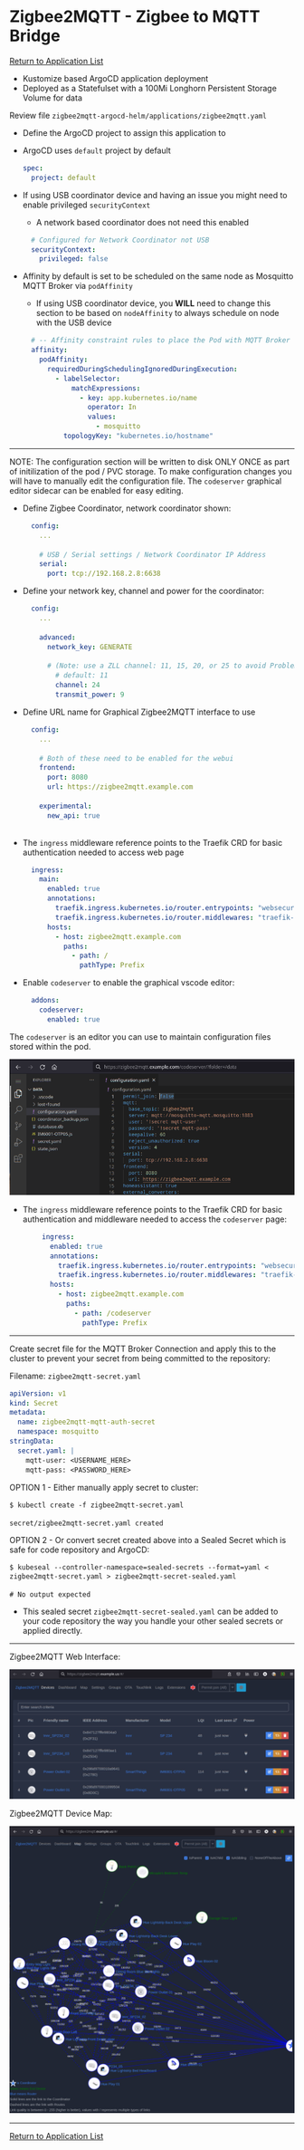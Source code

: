 # Zigbee2MQTT - Zigbee to MQTT Bridge

[Return to Application List](../)

* Kustomize based ArgoCD application deployment
* Deployed as a Statefulset with a 100Mi Longhorn Persistent Storage Volume for data

Review file `zigbee2mqtt-argocd-helm/applications/zigbee2mqtt.yaml`

* Define the ArgoCD project to assign this application to
* ArgoCD uses `default` project by default

  ```yaml
  spec:
    project: default
  ```

* If using USB coordinator device and having an issue you might need to enable privileged `securityContext`
  * A network based coordinator does not need this enabled

  ```yaml
    # Configured for Network Coordinator not USB
    securityContext:
      privileged: false
  ```

* Affinity by default is set to be scheduled on the same node as Mosquitto MQTT Broker via `podAffinity`
  * If using USB coordinator device, you **WILL** need to change this section to be based on `nodeAffinity` to always schedule on node with the USB device

  ```yaml
    # -- Affinity constraint rules to place the Pod with MQTT Broker
    affinity:
      podAffinity:
        requiredDuringSchedulingIgnoredDuringExecution:
          - labelSelector:
              matchExpressions:
                - key: app.kubernetes.io/name
                  operator: In
                  values:
                    - mosquitto
            topologyKey: "kubernetes.io/hostname"
  ```

---

NOTE: The configuration section will be written to disk ONLY ONCE as part of initilization of the pod / PVC storage.  To make configuration changes you will have to manually edit the configuration file. The `codeserver` graphical editor sidecar can be enabled for easy editing.

* Define Zigbee Coordinator, network coordinator shown:

  ```yaml
    config:
      ...

      # USB / Serial settings / Network Coordinator IP Address
      serial:
        port: tcp://192.168.2.8:6638
  ```

* Define your network key, channel and power for the coordinator:

  ```yaml
    config:
      ...

      advanced:
        network_key: GENERATE

        # (Note: use a ZLL channel: 11, 15, 20, or 25 to avoid Problems)
          # default: 11
          channel: 24
          transmit_power: 9
  ```

* Define URL name for Graphical Zigbee2MQTT interface to use

  ```yaml
    config:
      ...

      # Both of these need to be enabled for the webui
      frontend:
        port: 8080
        url: https://zigbee2mqtt.example.com

      experimental:
        new_api: true
      
  ```

* The `ingress` middleware reference points to the Traefik CRD for basic authentication needed to access web page

  ```yaml
    ingress:
      main:
        enabled: true
        annotations:
          traefik.ingress.kubernetes.io/router.entrypoints: "websecure"
          traefik.ingress.kubernetes.io/router.middlewares: "traefik-traefik-basic-auth@kubernetescrd"
        hosts:
          - host: zigbee2mqtt.example.com
            paths:
              - path: /
                pathType: Prefix
  ```

* Enable `codeserver` to enable the graphical vscode editor:

  ```yaml
    addons:
      codeserver:
        enabled: true
  ```

The `codeserver` is an editor you can use to maintain configuration files stored within the pod.

![CodeServer Example](codeserver_editor.png)

* The `ingress` middleware reference points to the Traefik CRD for basic authentication and middleware needed to access the `codeserver` page:

```yaml
        ingress:
          enabled: true
          annotations:
            traefik.ingress.kubernetes.io/router.entrypoints: "websecure"
            traefik.ingress.kubernetes.io/router.middlewares: "traefik-traefik-basic-auth@kubernetescrd,traefik-codeserver-stripprefix@kubernetescrd,traefik-compress@kubernetescrd"
          hosts:
            - host: zigbee2mqtt.example.com
              paths:
                - path: /codeserver
                  pathType: Prefix
```

---

Create secret file for the MQTT Broker Connection and apply this to the cluster to prevent your secret from being committed to the repository:

  Filename: `zigbee2mqtt-secret.yaml`

  ```yaml
  apiVersion: v1
  kind: Secret
  metadata:
    name: zigbee2mqtt-mqtt-auth-secret
    namespace: mosquitto
  stringData:
    secret.yaml: |
      mqtt-user: <USERNAME_HERE>
      mqtt-pass: <PASSWORD_HERE>
  ```

  OPTION 1 - Either manually apply secret to cluster:

  ```shell
  $ kubectl create -f zigbee2mqtt-secret.yaml

  secret/zigbee2mqtt-secret.yaml created
  ```

  OPTION 2 - Or convert secret created above into a Sealed Secret which is safe for code repository and ArgoCD:

  ```shell
  $ kubeseal --controller-namespace=sealed-secrets --format=yaml < zigbee2mqtt-secret.yaml > zigbee2mqtt-secret-sealed.yaml

  # No output expected
  ```

* This sealed secret `zigbee2mqtt-secret-sealed.yaml` can be added to your code repository the way you handle your other sealed secrets or applied directly.

---

Zigbee2MQTT Web Interface:

![Zigbee2MQTT Web Interface](zigbee2mqtt-devices.png)

Zigbee2MQTT Device Map:

![Zigbee2MQTT Device Map](zigbee2mqtt-devicemap.png)

---
[Return to Application List](../)
